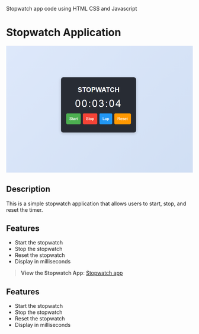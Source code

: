 Stopwatch app code using HTML CSS and Javascript

# Stopwatch Application

![Stopwatch Screenshot](https://github.com/maheenDevp/maheenDevp/blob/main/Stopwatch%20app/stopwatchh.PNG)


## Description

This is a simple stopwatch application that allows users to start, stop, and reset the timer. 

## Features

- Start the stopwatch
- Stop the stopwatch
- Reset the stopwatch
- Display in milliseconds

> **View the Stopwatch App**: [Stopwatch app](https://github.com/maheenDevp/maheenDevp/blob/main/Stopwatch%20app/index.html)

## Features

- Start the stopwatch
- Stop the stopwatch
- Reset the stopwatch
- Display in milliseconds

